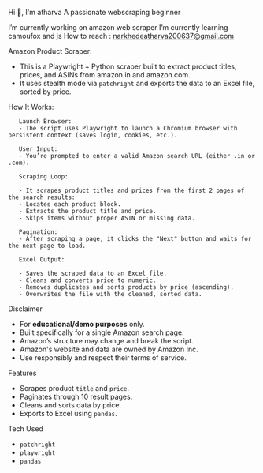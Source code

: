 Hi 👋, I'm atharva
 A passionate webscraping beginner


I’m currently working on amazon web scraper
I’m currently learning camoufox and js
How to reach : narkhedeatharva200637@gmail.com

Amazon Product Scraper:

- This is a Playwright + Python scraper built to extract product titles, prices, and ASINs from amazon.in and amazon.com.
- It uses stealth mode via `patchright` and exports the data to an Excel file, sorted by price.


How It Works:

       Launch Browser:
       - The script uses Playwright to launch a Chromium browser with persistent context (saves login, cookies, etc.).

       User Input:
       - You’re prompted to enter a valid Amazon search URL (either .in or .com).

       Scraping Loop:

       - It scrapes product titles and prices from the first 2 pages of the search results:
       - Locates each product block.
       - Extracts the product title and price.
       - Skips items without proper ASIN or missing data.

       Pagination:
       - After scraping a page, it clicks the "Next" button and waits for the next page to load.

       Excel Output:

       - Saves the scraped data to an Excel file.
       - Cleans and converts price to numeric.
       - Removes duplicates and sorts products by price (ascending).
       - Overwrites the file with the cleaned, sorted data.

Disclaimer
- For **educational/demo purposes** only.
- Built specifically for a single Amazon search page.
- Amazon’s structure may change and break the script.
- Amazon's website and data are owned by Amazon Inc. 
- Use responsibly and respect their terms of service.


Features
- Scrapes product `title` and `price`.
- Paginates through 10 result pages.
- Cleans and sorts data by price.
- Exports to Excel using `pandas`.

Tech Used
- `patchright`
- `playwright`
- `pandas`